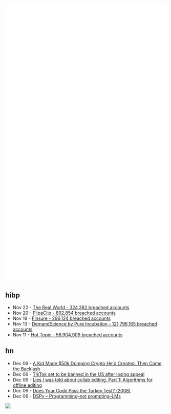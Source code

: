 ![Metrics](https://raw.githubusercontent.com/phixion/phixion/master/metrics.svg)

## hibp

<!--
for https://github.com/phixion/phixion/blob/main/.github/workflows/feeds.yml
-->
<!--START_SECTION:haveibeenpwnd-->
- Nov 22 - [The Real World - 324,382 breached accounts](https://haveibeenpwned.com/PwnedWebsites#TheRealWorld)
- Nov 20 - [FlipaClip - 892,854 breached accounts](https://haveibeenpwned.com/PwnedWebsites#FlipaClip)
- Nov 19 - [Finsure - 296,124 breached accounts](https://haveibeenpwned.com/PwnedWebsites#Finsure)
- Nov 13 - [DemandScience by Pure Incubation - 121,796,165 breached accounts](https://haveibeenpwned.com/PwnedWebsites#DemandScience)
- Nov 11 - [Hot Topic - 56,904,909 breached accounts](https://haveibeenpwned.com/PwnedWebsites#HotTopic)
<!--END_SECTION:haveibeenpwnd-->

## hn

<!--
for https://github.com/phixion/phixion/blob/main/.github/workflows/feeds.yml
-->
<!--START_SECTION:hn-->
- Dec 06 - [A Kid Made $50k Dumping Crypto He'd Created. Then Came the Backlash](https://www.wired.com/story/memecoin-kid-backlash/)
- Dec 06 - [TikTok set to be banned in the US after losing appeal](https://www.bbc.com/news/articles/c2ldnq5095xo)
- Dec 06 - [Lies I was told about collab editing, Part 1: Algorithms for offline editing](https://www.moment.dev/blog/lies-i-was-told-pt-1)
- Dec 06 - [Does Your Code Pass the Turkey Test? (2008)](http://www.moserware.com/2008/02/does-your-code-pass-turkey-test.html)
- Dec 06 - [DSPy – Programming–not prompting–LMs](https://dspy.ai/)
<!--END_SECTION:hn-->

<!--
for https://yhype.me
-->
![](https://hit.yhype.me/github/profile?user_id=13013670)
